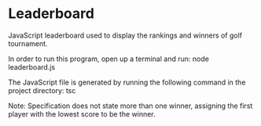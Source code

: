 # Leaderboard
JavaScript leaderboard used to display the rankings and winners of golf tournament.

In order to run this program, open up a terminal and run:
    node leaderboard.js

The JavaScript file is generated by running the following command in the project directory:
    tsc

Note: Specification does not state more than one winner, assigning the first player with the lowest score to be the winner.